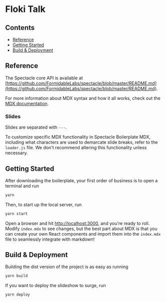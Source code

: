 # Floki Talk

## Contents

- [Reference](#reference)
- [Getting Started](#getting-started)
- [Build & Deployment](#build-deployment)

## Reference

The Spectacle core API is available at [https://github.com/FormidableLabs/spectacle/blob/master/README.md](https://github.com/FormidableLabs/spectacle/blob/master/README.md).

For more information about MDX syntax and how it all works, check out the [MDX documentation](https://mdxjs.com/).

### Slides

Slides are separated with `---`.

To customize specific MDX functionality in Spectacle Boilerplate MDX, including what characters are used to demarcate slide breaks, refer to the `loader.js` file. We don't recommend altering this functionality unless necessary.

## Getting Started

After downloading the boilerplate, your first order of business is to open a terminal and run

```bash
yarn
```

Then, to start up the local server, run

```bash
yarn start
```

Open a browser and hit [http://localhost:3000](http://localhost:3000), and you're ready to roll. Modify `index.mdx` to see changes, but the best part about MDX is that you can create your own React components and import them into the `index.mdx` file to seamlessly integrate with markdown!

## Build & Deployment

Building the dist version of the project is as easy as running

```bash
yarn build
```

If you want to deploy the slideshow to surge, run

```bash
yarn deploy
```

